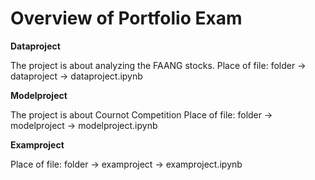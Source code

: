 # Overview of Portfolio Exam

**Dataproject**

The project is about analyzing the FAANG stocks.
Place of file: folder -> dataproject -> dataproject.ipynb

**Modelproject**

The project is about Cournot Competition
Place of file: folder -> modelproject -> modelproject.ipynb

**Examproject**

Place of file: folder -> examproject -> examproject.ipynb
